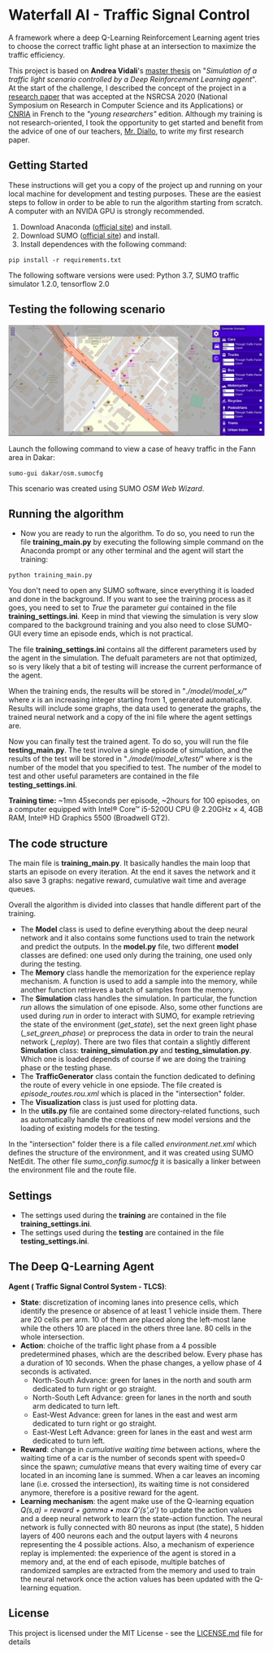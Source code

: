 # Waterfall AI - Traffic Signal Control

A framework where a deep Q-Learning Reinforcement Learning agent tries to choose the correct traffic light phase at an intersection to maximize the traffic efficiency.

This project is based on __Andrea Vidali__'s [master thesis](Waterfall/thesis/780747_Vidali_tesi.pdf) on "*Simulation of a traffic light scenario controlled by a Deep Reinforcement Learning agent*".  
At the start of the challenge, I described the concept of the project in a [research paper](Waterfall/thesis/Collaborative_AI_Based_Traffic_Control_System.pdf) that was accepted at the NSRCSA 2020 (National Symposium on Research in Computer Science and its Applications) or [CNRIA](http://www.ascii.org.sn/index.php/activites/colloque/cnria) in French to the *"young researchers"* edition. Although my training is not research-oriented, I took the opportunity to get started and benefit from the advice of one of our teachers, [Mr. Diallo](http://edmi.ucad.sn/~moussadiallo), to write my first research paper.

## Getting Started

These instructions will get you a copy of the project up and running on your local machine for development and testing purposes. These are the easiest steps to follow in order to be able to run the algorithm starting from scratch. A computer with an NVIDA GPU is strongly recommended.

1. Download Anaconda ([official site](https://www.anaconda.com/distribution/#download-section)) and install.
2. Download SUMO ([official site](https://www.dlr.de/ts/en/desktopdefault.aspx/tabid-9883/16931_read-41000/)) and install.
3. Install dependences with the following command:
```
pip install -r requirements.txt
```

The following software versions were used: Python 3.7, SUMO traffic simulator 1.2.0, tensorflow 2.0  

## Testing the following scenario  
![image](scenario.png)
  
Launch the following command to view a case of heavy traffic in the Fann area in Dakar:
```
sumo-gui dakar/osm.sumocfg
```
This scenario was created using SUMO *OSM Web Wizard*.


## Running the algorithm

- Now you are ready to run the algorithm. To do so, you need to run the file **training_main.py** by executing the following simple command on the Anaconda prompt or any other terminal and the agent will start the training:
```
python training_main.py
```

You don't need to open any SUMO software, since everything it is loaded and done in the background. If you want to see the training process as it goes, you need to set to *True* the parameter *gui* contained in the file **training_settings.ini**. Keep in mind that viewing the simulation is very slow compared to the background training and you also need to close SUMO-GUI every time an episode ends, which is not practical.

The file **training_settings.ini** contains all the different parameters used by the agent in the simulation. The defualt parameters are not that optimized, so is very likely that a bit of testing will increase the current performance of the agent.

When the training ends, the results will be stored in "*./model/model_x/*" where *x* is an increasing integer starting from 1, generated automatically. Results will include some graphs, the data used to generate the graphs, the trained neural network and a copy of the ini file where the agent settings are.

Now you can finally test the trained agent. To do so, you will run the file **testing_main.py**. The test involve a single episode of simulation, and the results of the test will be stored in "*./model/model_x/test/*" where *x* is the number of the model that you specified to test. The number of the model to test and other useful parameters are contained in the file **testing_settings.ini**.

**Training time:** ~1mn 45seconds per episode, ~2hours for 100 episodes, on a computer equipped with Intel® Core™ i5-5200U CPU @ 2.20GHz × 4, 4GB RAM, Intel® HD Graphics 5500 (Broadwell GT2).

## The code structure

The main file is **training_main.py**. It basically handles the main loop that starts an episode on every iteration. At the end it saves the network and it also save 3 graphs: negative reward, cumulative wait time and average queues. 

Overall the algorithm is divided into classes that handle different part of the training.
- The **Model** class is used to define everything about the deep neural network and it also contains some functions used to train the network and predict the outputs. In the **model.py** file, two different **model** classes are defined: one used only during the training, one used only during the testing.
- The **Memory** class handle the memorization for the experience replay mechanism. A function is used to add a sample into the memory, while another function retrieves a batch of samples from the memory.
- The **Simulation** class handles the simulation. In particular, the function *run* allows the simulation of one episode. Also, some other functions are used during *run* in order to interact with SUMO, for example retrieving the state of the environment (*get_state*), set the next green light phase (*_set_green_phase*) or preprocess the data in order to train the neural network (*_replay*). There are two files that contain a slightly different **Simulation** class: **training_simulation.py** and **testing_simulation.py**. Which one is loaded depends of course if we are doing the training phase or the testing phase.
- The **TrafficGenerator** class contain the function dedicated to defining the route of every vehicle in one epsiode. The file created is *episode_routes.rou.xml* which is placed in the "intersection" folder.
- The **Visualization** class is just used for plotting data.
- In the **utils.py** file are contained some directory-related functions, such as automatically handle the creations of new model versions and the loading of existing models for the testing.

In the "intersection" folder there is a file called *environment.net.xml* which defines the structure of the environment, and it was created using SUMO NetEdit. The other file *sumo_config.sumocfg* it is basically a linker between the environment file and the route file. 

## Settings  

- The settings used during the __training__ are contained in the file **training_settings.ini**.
- The settings used during the __testing__ are contained in the file **testing_settings.ini**.  

## The Deep Q-Learning Agent

**Agent ( Traffic Signal Control System - TLCS)**:
- **State**: discretization of incoming lanes into presence cells, which identify the presence or absence of at least 1 vehicle inside them. There are 20 cells per arm. 10 of them are placed along the left-most lane while the others 10 are placed in the others three lane. 80 cells in the whole intersection.
- **Action**: choiche of the traffic light phase from a 4 possible predetermined phases, which are the described below. Every phase has a duration of 10 seconds. When the phase changes, a yellow phase of 4 seconds is activated.
  - North-South Advance: green for lanes in the north and south arm dedicated to turn right or go straight.
  - North-South Left Advance: green for lanes in the north and south arm dedicated to turn left. 
  - East-West Advance: green for lanes in the east and west arm dedicated to turn right or go straight.
  - East-West Left Advance: green for lanes in the east and west arm dedicated to turn left. 
- **Reward**: change in *cumulative waiting time* between actions, where the waiting time of a car is the number of seconds spent with speed=0 since the spawn; *cumulative* means that every waiting time of every car located in an incoming lane is summed. When a car leaves an incoming lane (i.e. crossed the intersection), its waiting time is not considered anymore, therefore is a positive reward for the agent.
- **Learning mechanism**: the agent make use of the Q-learning equation *Q(s,a) = reward + gamma • max Q'(s',a')* to update the action values and a deep neural network to learn the state-action function. The neural network is fully connected with 80 neurons as input (the state), 5 hidden layers of 400 neurons each and the output layers with 4 neurons representing the 4 possible actions. Also, a mechanism of experience replay is implemented: the experience of the agent is stored in a memory and, at the end of each episode, multiple batches of randomized samples are extracted from the memory and used to train the neural network once the action values has been updated with the Q-learning equation.

## License

This project is licensed under the MIT License - see the [LICENSE.md](LICENSE.md) file for details

